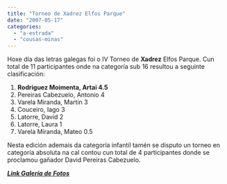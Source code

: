 ```yaml
---
title: "Torneo de Xadrez Elfos Parque"
date: "2007-05-17"
categories: 
  - "a-estrada"
  - "cousas-minas"
---
```


Hoxe día das letras galegas foi o IV Torneo de **Xadrez** Elfos Parque. Cun total de 11 participantes onde na categoría sub 16 resultou a seguinte clasificación:

1. **Rodriguez Moimenta, Artai 4.5**
2. Pereiras Cabezuelo, Antonio 4
3. Varela Miranda, Martin 3
4. Couceiro, Iago 3
5. Latorre, David 2
6. Latorre, Laura 1
7. Varela Miranda, Mateo 0.5

Nesta edición ademais da categoría infantil tamén se disputo un torneo en categoría absoluta na cal contou cun total de 4 participantes donde se proclamou gañador David Pereiras Cabezuelo.

_**[Link Galería de Fotos](http://www.slide.com/r/UHr51yEj2D8VOwvwYRUtsEotQwl0t2Ow "Galeria")**_
